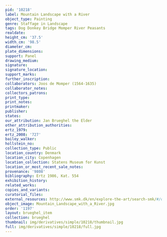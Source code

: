 ```yaml
---
pid: '10218'
label: Mountain Landscape with a River
object_type: Painting
genre: Staffage in Landscape
tags: Dog Donkey Bridge Momper River Peasants
realdate: 
height_cm: '37.5'
width_cm: '98.5'
diameter_cm: 
plate_dimensions: 
support: Panel
drawing_medium: 
signature: 
signature_location: 
support_marks: 
further_inscription: 
collaborators: Joos de Momper (1564-1635)
collaborator_notes: 
collectors_patrons: 
print_type: 
print_notes: 
printmaker: 
publisher: 
states: 
our_attribution: Jan Brueghel the Elder
other_attribution_authorities: 
ertz_1979: 
ertz_2008: '727'
bailey_walker: 
hollstein_no: 
collection_type: Public
location_country: Denmark
location_city: Copenhagen
location_collection: Statens Museum for Kunst
location_or_most_recent_sale_notes: 
provenance: '9808'
bibliography: Ertz 1986, Kat. 554
exhibition_history: 
related_works: 
copies_and_variants: 
curatorial_files: 
external_resources: http://www.smk.dk/en/explore-the-art/search-smk/#/detail/KMSsp216
object_image: Mountain_Landscape_with_a_River.jpg
order: '1197'
layout: brueghel_item
collection: brueghel
thumbnail: img/derivatives/simple/10218/thumbnail.jpg
full: img/derivatives/simple/10218/full.jpg
---
```


